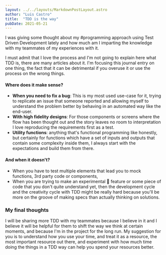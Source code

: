 ```yaml
---
layout: ../../layouts/MarkdownPostLayout.astro
author: "Luis Castro" 
title:  "TDD is the way"
pubDate: 2021-05-21
---
```



I was giving some thought about my #programming approach using Test Driven Development lately and how much am I
imparting the knowledge with my teammates of my experiences with it.

I must admit that I love the process and I'm not going to explain here what TDD is, there are many articles about it.
I'm focusing this journal entry on one thing, the fact that it can be detrimental if you overuse it or use the process
on the wrong things.

#### Where does it make sense?

* **When you need to fix a bug**: This is my most used use-case for it, trying to replicate an issue that someone
  reported and allowing myself to understand the problem better by behaving in an automated way like the end-user.
* **With high fidelity designs**: For those components or screens where the flow has been thought out and the story
  leaves no room to interpretation I love reproducing the requirements first as a test.
* **Utility functions**: anything that's functional programming like honestly, but certainly for functions which have a
  set of inputs and outputs that contain some complexity inside them, I always start with the expectations and build
  them from there.

#### And when it doesn't?

* When you have to test multiple elements that lead you to mock functions, 3rd party code or components,
* When you are trying to make an experimental 🔬 feature or some piece of code that you don't quite understand yet, then
  the development cycle and the creativity cycle with TDD might be really hard because you'll be more on the groove of
  making specs than actually thinking on solutions.

### My final thoughts

I will be sharing more TDD with my teammates because I believe in it and I believe it will be helpful for them to shift
the way we think at certain moments, and because I'm in the project for the long run. My suggestion for you is to
understand how you use your time, and treat it as a resource, the most important resource out there, and experiment with
how much time doing the things in a TDD way can help you spend your resources better.
